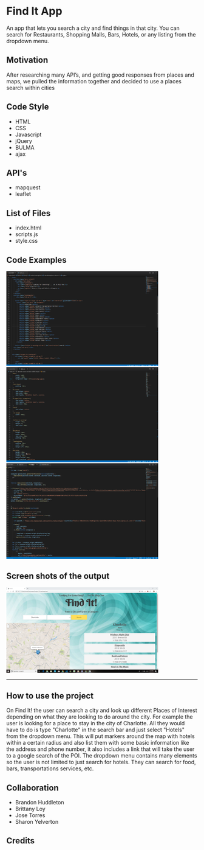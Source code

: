 # Find It App
An app that lets you search a city and find things in that city.  You can search for Restaurants, Shopping Malls, Bars, Hotels, or any listing from the dropdown menu.

Motivation
---
After researching many API’s, and getting good responses from places and maps, we pulled the information together and decided to use a places search within cities 


Code Style
---
 * HTML
 * CSS
 * Javascript
 * jQuery
 * BULMA
 * ajax
 
API's
---
 * mapquest
 * leaflet
  
List of Files
---
  * index.html
  * scripts.js
  * style.css

Code Examples
---
 
 <img src= "assets/html.png" width=400>
 <img src="assets/css.PNG" width=400>
 <img src="assets/javascript.PNG" width=400>

 
Screen shots of the output
---
 
<img src= "assets/findit.PNG" width=400>

  
---
 
How to use the project
---
On Find It! the user can search a city and look up different Places of Interest depending on what they are looking to do around the city. For example the user is looking for a place to stay in the city of Charlotte. All they would have to do is type "Charlotte" in the search bar and just select "Hotels" from the dropdown menu. This will put markers around the map with hotels within a certain radius and also list them with some basic information like the address and phone number, it also includes a link that will take the user to a google search of the POI. The dropdown menu contains many elements so the user is not limited to just search for hotels. They can search for food, bars, transportations services, etc. 


Collaboration
---
* Brandon Huddleton
* Brittany Loy
* Jose Torres
* Sharon Yelverton
 
Credits
---
 
